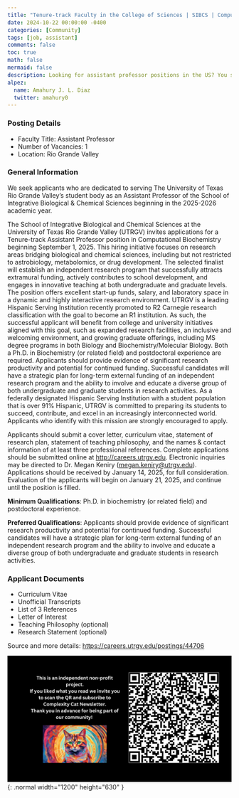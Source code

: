 ```yaml
---
title: "Tenure-track Faculty in the College of Sciences | SIBCS | Computational Biochemistry"
date: 2024-10-22 00:00:00 -0400
categories: [Community]
tags: [job, assistant]
comments: false
toc: true
math: false
mermaid: false
description: Looking for assistant professor positions in the US? You should consider becoming a professor at UTRGV. They're looking for a computational biochemist focusing on astrobiology, metabolomics and drug development. 
alpez:
  name: Amahury J. L. Diaz
  twitter: amahury0
---
```

### Posting Details
- Faculty Title: Assistant Professor
- Number of Vacancies: 1
- Location: Rio Grande Valley

### General Information
	
We seek applicants who are dedicated to serving The University of Texas Rio Grande Valley’s student body as an Assistant Professor of the School of Integrative Biological & Chemical Sciences beginning in the 2025-2026 academic year.

The School of Integrative Biological and Chemical Sciences at the University of Texas Rio Grande Valley (UTRGV) invites applications for a Tenure-track Assistant Professor position in Computational Biochemistry beginning September 1, 2025. This hiring initiative focuses on research areas bridging biological and chemical sciences, including but not restricted to astrobiology, metabolomics, or drug development. The selected finalist will establish an independent research program that successfully attracts extramural funding, actively contributes to school development, and engages in innovative teaching at both undergraduate and graduate levels. The position offers excellent start-up funds, salary, and laboratory space in a dynamic and highly interactive research environment.
UTRGV is a leading Hispanic Serving Institution recently promoted to R2 Carnegie research classification with the goal to become an R1 institution. As such, the successful applicant will benefit from college and university initiatives aligned with this goal, such as expanded research facilities, an inclusive and welcoming environment, and growing graduate offerings, including MS degree programs in both Biology and Biochemistry/Molecular Biology.
Both a Ph.D. in Biochemistry (or related field) and postdoctoral experience are required. Applicants should provide evidence of significant research productivity and potential for continued funding. Successful candidates will have a strategic plan for long-term external funding of an independent research program and the ability to involve and educate a diverse group of both undergraduate and graduate students in research activities.
As a federally designated Hispanic Serving Institution with a student population that is over 91% Hispanic, UTRGV is committed to preparing its students to succeed, contribute, and excel in an increasingly interconnected world. Applicants who identify with this mission are strongly encouraged to apply.

Applicants should submit a cover letter, curriculum vitae, statement of research plan, statement of teaching philosophy, and the names & contact information of at least three professional references. Complete applications should be submitted online at http://careers.utrgv.edu. Electronic inquiries may be directed to Dr. Megan Keniry (megan.keniry@utrgv.edu). Applications should be received by January 14, 2025, for full consideration. Evaluation of the applicants will begin on January 21, 2025, and continue until the position is filled.

**Minimum Qualifications**: Ph.D. in biochemistry (or related field) and postdoctoral experience.

**Preferred Qualifications**: Applicants should provide evidence of significant research productivity and potential for continued funding. Successful candidates will have a strategic plan for long-term external funding of an independent research program and the ability to involve and educate a diverse group of both undergraduate and graduate students in research activities.

### Applicant Documents
- Curriculum Vitae
- Unofficial Transcripts
- List of 3 References
- Letter of Interest
- Teaching Philosophy (optional)
- Research Statement (optional)

Source and more details: https://careers.utrgv.edu/postings/44706

![Desktop View](/assets/img/fix/complexity-cat-newsletter.png){: .normal width="1200" height="630" }
